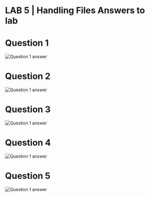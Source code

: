 # LAB 5 | Handling Files Answers to lab 

# Question 1 
![Question 1 answer]()

# Question 2 
![Question 1 answer]()

# Question 3 
![Question 1 answer]()

# Question 4 
![Question 1 answer]()

# Question 5
![Question 1 answer]()



